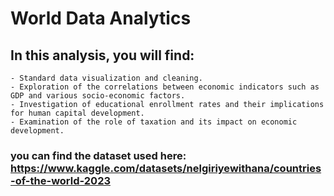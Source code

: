 # World Data Analytics
## In this analysis, you will find:
    - Standard data visualization and cleaning.
    - Exploration of the correlations between economic indicators such as GDP and various socio-economic factors.
    - Investigation of educational enrollment rates and their implications for human capital development.
    - Examination of the role of taxation and its impact on economic development.

### you can find the dataset used here: https://www.kaggle.com/datasets/nelgiriyewithana/countries-of-the-world-2023
